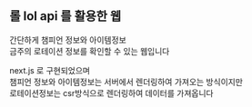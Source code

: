 ## 롤 lol api 를 활용한 웹<br/>

간단하게 챔피언 정보와 아이템정보 <br/>
금주의 로테이션 정보를 확인할 수 있는 웹입니다<br/>

next.js 로 구현되었으며<br/>
챔피언 정보와 아이템정보는 서버에서 렌더링하여 가져오는 방식이지만 <br/>
로테이션정보는 csr방식으로 렌더링하여 데이터를 가져옵니다<br/>
